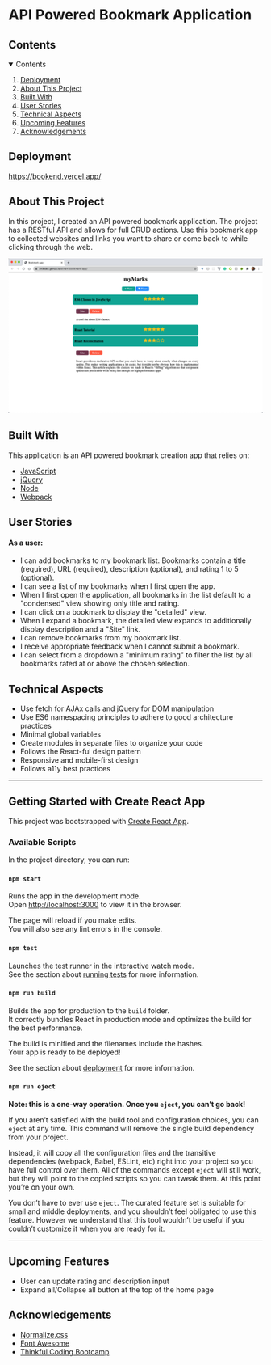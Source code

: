 # API Powered Bookmark Application

<!-- TABLE OF CONTENTS -->
## Contents 
<details open="open">
  <summary>Contents</summary>
  <ol>
    <li><a href="#deployment">Deployment</a></li>
    <li><a href="#about">About This Project</a></li>
    <li><a href="#built-with">Built With</a></li>
    <li><a href="#user-stories">User Stories</a></li>
    <li><a href="#technical-aspects">Technical Aspects</a></li>
    <li><a href="#upcoming-features">Upcoming Features</a></li>
    <li><a href="#acknowledgements">Acknowledgements</a></li>
  </ol>
</details>


## Deployment

https://bookend.vercel.app/


## About This Project

In this project, I created an API powered bookmark application. The project has a RESTful API and allows for full CRUD actions. Use this bookmark app to collected websites and links you want to share or come back to while clicking through the web. 



![Bookmark Application](https://github.com/aniledev/elinam-bookmark-app/blob/gh-pages/bookmark-app.png?raw=true)


## Built With

This application is an API powered bookmark creation app that relies on:
* [JavaScript](https://www.javascript.com/)
* [jQuery](https://jquery.com)
* [Node](https://nodejs.org/)
* [Webpack](https://webpack.js.org/)


## User Stories

#### As a user:

- I can add bookmarks to my bookmark list. Bookmarks contain a title (required), URL (required), description (optional), and rating 1 to 5 (optional).
- I can see a list of my bookmarks when I first open the app.
- When I first open the application, all bookmarks in the list default to a "condensed" view showing only title and rating.
- I can click on a bookmark to display the "detailed" view.
- When I expand a bookmark, the detailed view expands to additionally display description and a "Site" link.
- I can remove bookmarks from my bookmark list.
- I receive appropriate feedback when I cannot submit a bookmark.
- I can select from a dropdown a "minimum rating" to filter the list by all bookmarks rated at or above the chosen selection.


## Technical Aspects

- Use fetch for AJAx calls and jQuery for DOM manipulation
- Use ES6 namespacing principles to adhere to good architecture practices
- Minimal global variables
- Create modules in separate files to organize your code
- Follows the React-ful design pattern
- Responsive and mobile-first design
- Follows a11y best practices


<hr/>

## Getting Started with Create React App

This project was bootstrapped with [Create React App](https://github.com/facebook/create-react-app).

### Available Scripts

In the project directory, you can run:

#### `npm start`

Runs the app in the development mode.\
Open [http://localhost:3000](http://localhost:3000) to view it in the browser.

The page will reload if you make edits.\
You will also see any lint errors in the console.

#### `npm test`

Launches the test runner in the interactive watch mode.\
See the section about [running tests](https://facebook.github.io/create-react-app/docs/running-tests) for more information.

#### `npm run build`

Builds the app for production to the `build` folder.\
It correctly bundles React in production mode and optimizes the build for the best performance.

The build is minified and the filenames include the hashes.\
Your app is ready to be deployed!

See the section about [deployment](https://facebook.github.io/create-react-app/docs/deployment) for more information.

#### `npm run eject`

**Note: this is a one-way operation. Once you `eject`, you can’t go back!**

If you aren’t satisfied with the build tool and configuration choices, you can `eject` at any time. This command will remove the single build dependency from your project.

Instead, it will copy all the configuration files and the transitive dependencies (webpack, Babel, ESLint, etc) right into your project so you have full control over them. All of the commands except `eject` will still work, but they will point to the copied scripts so you can tweak them. At this point you’re on your own.

You don’t have to ever use `eject`. The curated feature set is suitable for small and middle deployments, and you shouldn’t feel obligated to use this feature. However we understand that this tool wouldn’t be useful if you couldn’t customize it when you are ready for it.

<hr/>

## Upcoming Features

- User can update rating and description input
- Expand all/Collapse all button at the top of the home page

<!-- ACKNOWLEDGEMENTS -->

## Acknowledgements
* [Normalize.css](https://necolas.github.io/normalize.css/)
* [Font Awesome](https://fontawesome.com)
* [Thinkful Coding Bootcamp](https://www.thinkful.com/)

